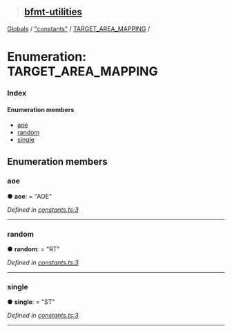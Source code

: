 > ## [bfmt-utilities](../README.md)

[Globals](../globals.md) / ["constants"](../modules/_constants_.md) / [TARGET_AREA_MAPPING](_constants_.target_area_mapping.md) /

# Enumeration: TARGET_AREA_MAPPING

### Index

#### Enumeration members

* [aoe](_constants_.target_area_mapping.md#aoe)
* [random](_constants_.target_area_mapping.md#random)
* [single](_constants_.target_area_mapping.md#single)

## Enumeration members

###  aoe

● **aoe**: = "AOE"

*Defined in [constants.ts:3](https://github.com/BluuArc/bfmt-utilities/blob/2fa5d16/src/constants.ts#L3)*

___

###  random

● **random**: = "RT"

*Defined in [constants.ts:3](https://github.com/BluuArc/bfmt-utilities/blob/2fa5d16/src/constants.ts#L3)*

___

###  single

● **single**: = "ST"

*Defined in [constants.ts:3](https://github.com/BluuArc/bfmt-utilities/blob/2fa5d16/src/constants.ts#L3)*

___